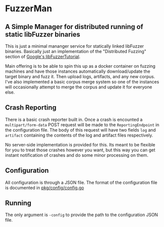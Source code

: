 # FuzzerMan
## A Simple Manager for distributed running of static libFuzzer binaries

This is just a minimal mananger service for statically linked libFuzzer binaries. Basically just an implementation of the "Distributed Fuzzing" section of [Google's libFuzzerTutorial](https://github.com/google/fuzzing/blob/master/tutorial/libFuzzerTutorial.md#distributed-fuzzing).

Main offering is to be able to spin this up as a docker container on fuzzing machines and have those instances automatically download/update the target binary and fuzz it. Then upload logs, artifacts, and any new corpus. I've also implemented a basic corpus merge system so one of the instances will occasionally attempt to merge the corpus and update it for everyone else.

## Crash Reporting

There is a basic crash reporter built in. Once a crash is encounted a `multipart/form-data` POST request will be made to the `ReportingEndpoint` in the configuration file. The body of this request will have two fields `log` and `artifact` containing the contents of the log and artifact files respectively.

No server-side implementation is provided for this. Its meant to be flexible for you to treat those crashes however you want, but this way you can get instant notification of crashes and do some minor processing on them.

## Configuration

All configuration is through a JSON file. The format of the configuration file is documented in [pkg/config/config.go](pkg/config/config.go)

## Running

The only argument is `-config` to provide the path to the configuration JSON file. 